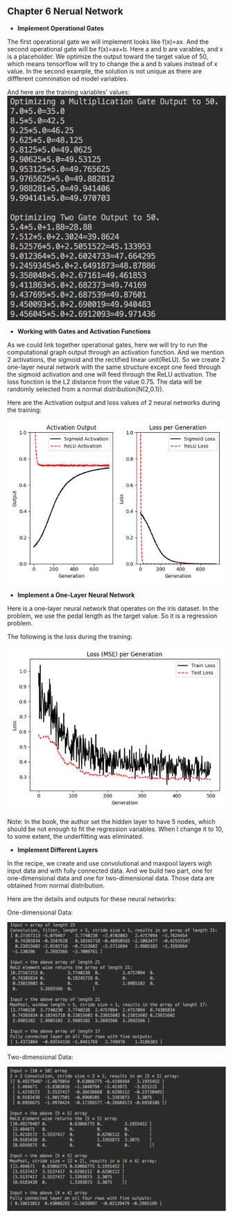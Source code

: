 ## Chapter 6 Nerual Network

* **Implement Operational Gates**

The first operational gate we will implement looks like f(x)=ax. And the second operational gate will be f(x)=ax+b. Here a and b are varables, and x is a placeholder. We optimize the output toward the target value of 50, which means tensorflow will try to change the a and b values instead of x value. In the second example, the solution is not unique as there are diffferent comnination od model variables. 

And here are the training variables' values:
![OptionalGate](Image/OperationalGate.png)

* **Working with Gates and Activation Functions**

As we could link together operational gates, here we will try to run the computational graph output through an activation function. And we mention 2 activations, the sigmoid and the rectified linear unit(ReLU). So we create 2 one-layer neural network with the same structure except one feed through the sigmoid activation and one will feed through the ReLU activation. The loss function is the L2 distance from the value 0.75. The data will be randomly selected from a normal distribution(N(2,0.1)).  

Here are the Activation output and loss values of 2 neural networks during the training:

![Gates&ActivationSigmoid&Relu](Image/Gates&ActivationSigmoid&Relu.png)

* **Implement a One-Layer Neural Network**

Here is a one-layer neural network that operates on the iris dataset. In the problem, we use the pedal length as the target value. So it is a regression problem. 

The following is the loss during the training:

![OneHiddenLayer](Image/OneHiddenLayer.png)

Note: In the book, the author set the hidden layer to have 5 nodes, which should be not enough to fit the regression variables. When I change it to 10, to some extent, the underfitting was eliminated.

* **Implement Different Layers**

In the recipe, we create and use convolutional and maxpool layers wigh input data and with fully connected data. And we build two part, one for one-dimensional data and one for two-dimensional data. Those data are obtained from normal distribution.

Here are the details and outputs for these neural networks:

One-dimensional Data:

![Inplement1dNeuralNetwork](Image/Inplement1dNeuralNetwork.png)

Two-dimensional Data:

![Implement2dNeuralNetwork](Image/Implement2dNeuralNetwork.png)